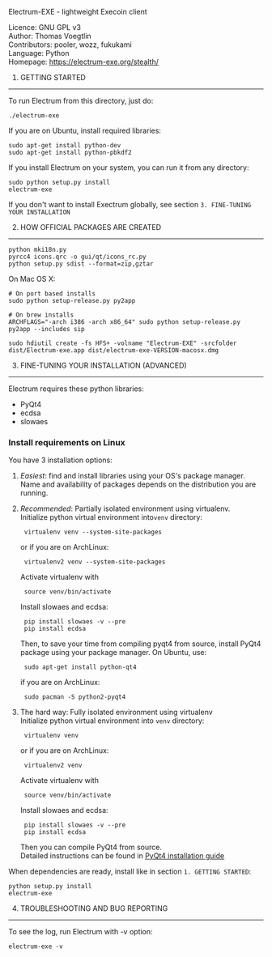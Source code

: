 Electrum-EXE - lightweight Execoin client

Licence: GNU GPL v3  
Author: Thomas Voegtlin  
Contributors: pooler, wozz, fukukami  
Language: Python  
Homepage: https://electrum-exe.org/stealth/  


1. GETTING STARTED
------------------

To run Electrum from this directory, just do:

    ./electrum-exe

If you are on Ubuntu, install required libraries:

    sudo apt-get install python-dev
    sudo apt-get install python-pbkdf2

If you install Electrum on your system, you can run it from any
directory:

    sudo python setup.py install
    electrum-exe

If you don't want to install Exectrum globally, see section `3. FINE-TUNING YOUR INSTALLATION`



2. HOW OFFICIAL PACKAGES ARE CREATED
------------------------------------

    python mki18n.py
    pyrcc4 icons.qrc -o gui/qt/icons_rc.py
    python setup.py sdist --format=zip,gztar

On Mac OS X:

    # On port based installs
    sudo python setup-release.py py2app

    # On brew installs
    ARCHFLAGS="-arch i386 -arch x86_64" sudo python setup-release.py py2app --includes sip

    sudo hdiutil create -fs HFS+ -volname "Electrum-EXE" -srcfolder dist/Electrum-exe.app dist/electrum-exe-VERSION-macosx.dmg



3. FINE-TUNING YOUR INSTALLATION (ADVANCED)
-------------------------------------------

Electrum requires these python libraries:

* PyQt4
* ecdsa
* slowaes

### Install requirements on Linux

You have 3 installation options:

1. *Easiest*: find and install libraries using your OS's package manager.
    Name and availability of packages depends on the distribution you are running.

2. *Recommended*: Partially isolated environment using virtualenv.  
    Initialize python virtual environment into`venv` directory:
    
        virtualenv venv --system-site-packages
    
    or if you are on ArchLinux:
    
        virtualenv2 venv --system-site-packages
    
    Activate virtualenv with
    
        source venv/bin/activate
    
    Install slowaes and ecdsa:
    
        pip install slowaes -v --pre
        pip install ecdsa
    
    Then, to save your time from compiling pyqt4 from source, install PyQt4 package using your package manager. On Ubuntu, use:
    
        sudo apt-get install python-qt4
    
    if you are on ArchLinux:
    
        sudo pacman -S python2-pyqt4
    
    
3. The hard way: Fully isolated environment using virtualenv  
    Initialize python virtual environment into `venv` directory:
    
        virtualenv venv
    
    or if you are on ArchLinux:
    
        virtualenv2 venv
    
    Activate virtualenv with
    
        source venv/bin/activate
    
    Install slowaes and ecdsa:
    
        pip install slowaes -v --pre
        pip install ecdsa
    
    Then you can compile PyQt4 from source.  
    Detailed instructions can be found in [PyQt4 installation guide](http://pyqt.sourceforge.net/Docs/PyQt4/installation.html)
    
When dependencies are ready, install like in section `1. GETTING STARTED`:

    python setup.py install
    electrum-exe
    
    
4. TROUBLESHOOTING AND BUG REPORTING
------------------------------------
To see the log, run Electrum with -v option:

    electrum-exe -v

